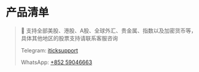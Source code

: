 # 产品清单



> 📘 支持全部美股、港股、A股、全球外汇、贵金属、指数以及加密货币等，具体其他地区的股票支持请联系客服咨询
>
> Telegram:  [iticksupport](https://t.me/iticksupport)
>
> WhatsApp: [+852 59046663](https://wa.me/85259046663)